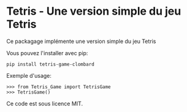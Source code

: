 Tetris - Une version simple du jeu Tetris
========================================================

Ce packagage implémente une version simple du jeu Tetris


Vous pouvez l'installer avec pip:

    pip install tetris-game-clombard

Exemple d'usage:

    >>> from Tetris_Game import TetrisGame
    >>> TetrisGame()

Ce code est sous licence MIT.
